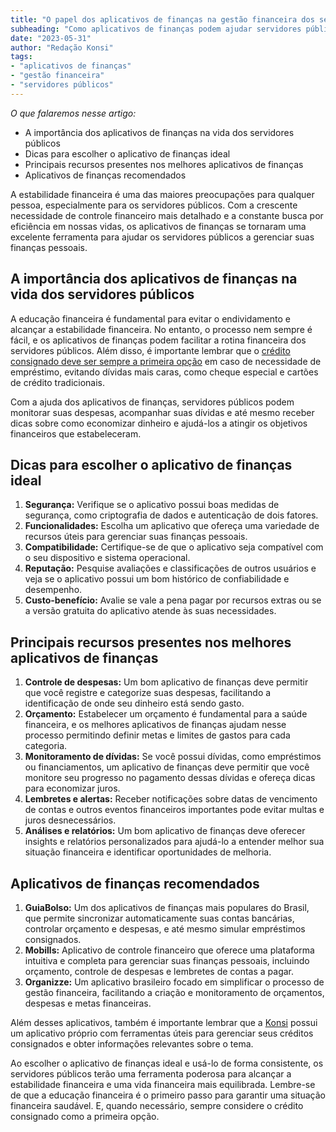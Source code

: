 ```yaml
---
title: "O papel dos aplicativos de finanças na gestão financeira dos servidores públicos"
subheading: "Como aplicativos de finanças podem ajudar servidores públicos a alcançar a estabilidade financeira"
date: "2023-05-31"
author: "Redação Konsi"
tags:
- "aplicativos de finanças"
- "gestão financeira"
- "servidores públicos"
---
```


_O que falaremos nesse artigo:_
- A importância dos aplicativos de finanças na vida dos servidores públicos
- Dicas para escolher o aplicativo de finanças ideal
- Principais recursos presentes nos melhores aplicativos de finanças
- Aplicativos de finanças recomendados

A estabilidade financeira é uma das maiores preocupações para qualquer pessoa, especialmente para os servidores públicos. Com a crescente necessidade de controle financeiro mais detalhado e a constante busca por eficiência em nossas vidas, os aplicativos de finanças se tornaram uma excelente ferramenta para ajudar os servidores públicos a gerenciar suas finanças pessoais.

## A importância dos aplicativos de finanças na vida dos servidores públicos

A educação financeira é fundamental para evitar o endividamento e alcançar a estabilidade financeira. No entanto, o processo nem sempre é fácil, e os aplicativos de finanças podem facilitar a rotina financeira dos servidores públicos. Além disso, é importante lembrar que o [crédito consignado deve ser sempre a primeira opção](https://konsi.com.br/postagens/5-motivos-para-escolher-o-credito-consignado-publico) em caso de necessidade de empréstimo, evitando dívidas mais caras, como cheque especial e cartões de crédito tradicionais.

Com a ajuda dos aplicativos de finanças, servidores públicos podem monitorar suas despesas, acompanhar suas dívidas e até mesmo receber dicas sobre como economizar dinheiro e ajudá-los a atingir os objetivos financeiros que estabeleceram.

## Dicas para escolher o aplicativo de finanças ideal

1. **Segurança:** Verifique se o aplicativo possui boas medidas de segurança, como criptografia de dados e autenticação de dois fatores.
2. **Funcionalidades:** Escolha um aplicativo que ofereça uma variedade de recursos úteis para gerenciar suas finanças pessoais.
3. **Compatibilidade:** Certifique-se de que o aplicativo seja compatível com o seu dispositivo e sistema operacional.
4. **Reputação:** Pesquise avaliações e classificações de outros usuários e veja se o aplicativo possui um bom histórico de confiabilidade e desempenho.
5. **Custo-benefício:** Avalie se vale a pena pagar por recursos extras ou se a versão gratuita do aplicativo atende às suas necessidades.

## Principais recursos presentes nos melhores aplicativos de finanças

1. **Controle de despesas:** Um bom aplicativo de finanças deve permitir que você registre e categorize suas despesas, facilitando a identificação de onde seu dinheiro está sendo gasto.
2. **Orçamento:** Estabelecer um orçamento é fundamental para a saúde financeira, e os melhores aplicativos de finanças ajudam nesse processo permitindo definir metas e limites de gastos para cada categoria.
3. **Monitoramento de dívidas:** Se você possui dívidas, como empréstimos ou financiamentos, um aplicativo de finanças deve permitir que você monitore seu progresso no pagamento dessas dívidas e ofereça dicas para economizar juros.
4. **Lembretes e alertas:** Receber notificações sobre datas de vencimento de contas e outros eventos financeiros importantes pode evitar multas e juros desnecessários.
5. **Análises e relatórios:** Um bom aplicativo de finanças deve oferecer insights e relatórios personalizados para ajudá-lo a entender melhor sua situação financeira e identificar oportunidades de melhoria.

## Aplicativos de finanças recomendados

1. **GuiaBolso:** Um dos aplicativos de finanças mais populares do Brasil, que permite sincronizar automaticamente suas contas bancárias, controlar orçamento e despesas, e até mesmo simular empréstimos consignados.
2. **Mobills:** Aplicativo de controle financeiro que oferece uma plataforma intuitiva e completa para gerenciar suas finanças pessoais, incluindo orçamento, controle de despesas e lembretes de contas a pagar.
3. **Organizze:** Um aplicativo brasileiro focado em simplificar o processo de gestão financeira, facilitando a criação e monitoramento de orçamentos, despesas e metas financeiras.

Além desses aplicativos, também é importante lembrar que a [Konsi](https://konsi.com.br/postagens/) possui um aplicativo próprio com ferramentas úteis para gerenciar seus créditos consignados e obter informações relevantes sobre o tema.

Ao escolher o aplicativo de finanças ideal e usá-lo de forma consistente, os servidores públicos terão uma ferramenta poderosa para alcançar a estabilidade financeira e uma vida financeira mais equilibrada. Lembre-se de que a educação financeira é o primeiro passo para garantir uma situação financeira saudável. E, quando necessário, sempre considere o crédito consignado como a primeira opção.
